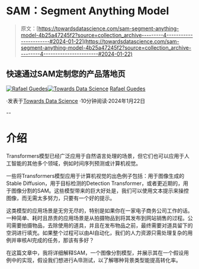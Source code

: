 # SAM：Segment Anything Model

> 原文：[https://towardsdatascience.com/sam-segment-anything-model-4b25a47245f2?source=collection_archive---------4-----------------------#2024-01-22](https://towardsdatascience.com/sam-segment-anything-model-4b25a47245f2?source=collection_archive---------4-----------------------#2024-01-22)

## 快速通过SAM定制您的产品落地页

[](https://medium.com/@rjguedes?source=post_page---byline--4b25a47245f2--------------------------------)[![Rafael Guedes](../Images/b3d000b3bce0113d2b2727e84db04870.png)](https://medium.com/@rjguedes?source=post_page---byline--4b25a47245f2--------------------------------)[](https://towardsdatascience.com/?source=post_page---byline--4b25a47245f2--------------------------------)[![Towards Data Science](../Images/a6ff2676ffcc0c7aad8aaf1d79379785.png)](https://towardsdatascience.com/?source=post_page---byline--4b25a47245f2--------------------------------) [Rafael Guedes](https://medium.com/@rjguedes?source=post_page---byline--4b25a47245f2--------------------------------)

·发表于[Towards Data Science](https://towardsdatascience.com/?source=post_page---byline--4b25a47245f2--------------------------------) ·10分钟阅读·2024年1月22日

--

# 介绍

Transformers模型已经广泛应用于自然语言处理的场景，但它们也可以应用于人工智能的其他多个领域，例如时间序列预测或计算机视觉。

一些将Transformers模型应用于计算机视觉的出色例子包括：用于图像生成的Stable Diffusion，用于目标检测的Detection Transformer，或者更近期的，用于图像分割的SAM。这些模型带来的巨大好处是，我们可以使用文本提示来操控图像，而无需太多努力，只要有一个好的提示。

这类模型的应用场景是无穷无尽的，特别是如果你在一家电子商务公司工作的话。一种简单、耗时且昂贵的应用场景是从拍摄物品到将其发布到网站销售的过程。公司需要拍摄物品，去除使用的道具，并且在发布物品之前，最终需要对道具留下的空洞进行填充。如果整个过程可以由AI自动化，我们的人力资源只需处理复杂的用例并审核AI完成的任务，那该有多好？

在这篇文章中，我将详细解释SAM，一个图像分割模型，并展示其在一个假设用例中的实现，假设我们想进行A/B测试，以了解哪种背景类型能提高转化率。

